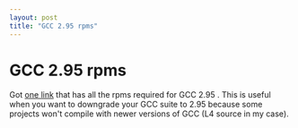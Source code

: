 ```yaml
---
layout: post
title: "GCC 2.95 rpms"
---
```


GCC 2.95 rpms
===
Got [one link](http://www.it.kernel.org/pub/linux/devel/gcc/gcc-2.95.x/) that has all the rpms required for GCC 2.95 . This is useful when you want to downgrade your GCC suite to 2.95 because some projects won't compile with newer versions of GCC (L4 source in my case).